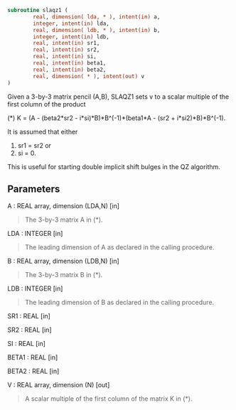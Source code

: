 ```fortran
subroutine slaqz1 (
        real, dimension( lda, * ), intent(in) a,
        integer, intent(in) lda,
        real, dimension( ldb, * ), intent(in) b,
        integer, intent(in) ldb,
        real, intent(in) sr1,
        real, intent(in) sr2,
        real, intent(in) si,
        real, intent(in) beta1,
        real, intent(in) beta2,
        real, dimension( * ), intent(out) v
)
```

Given a 3-by-3 matrix pencil (A,B), SLAQZ1 sets v to a
scalar multiple of the first column of the product

(\*)  K = (A - (beta2\*sr2 - i\*si)\*B)\*B^(-1)\*(beta1\*A - (sr2 + i\*si2)\*B)\*B^(-1).

It is assumed that either

1) sr1 = sr2
or
2) si = 0.

This is useful for starting double implicit shift bulges
in the QZ algorithm.

## Parameters
A : REAL array, dimension (LDA,N) [in]
> The 3-by-3 matrix A in (\*).

LDA : INTEGER [in]
> The leading dimension of A as declared in
> the calling procedure.

B : REAL array, dimension (LDB,N) [in]
> The 3-by-3 matrix B in (\*).

LDB : INTEGER [in]
> The leading dimension of B as declared in
> the calling procedure.

SR1 : REAL [in]

SR2 : REAL [in]

SI : REAL [in]

BETA1 : REAL [in]

BETA2 : REAL [in]

V : REAL array, dimension (N) [out]
> A scalar multiple of the first column of the
> matrix K in (\*).
